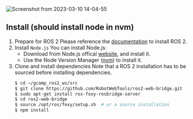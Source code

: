 ![Screenshot from 2023-03-10 14-04-55](https://user-images.githubusercontent.com/78076796/224268310-14275973-fcce-44d7-9070-931d4a30dc50.png)

## Install (should install node in nvm)

1. Prepare for ROS 2
    Please reference the [documentation](https://index.ros.org/doc/ros2/Installation/) to install ROS 2.
2. Install `Node.js`
    You can install Node.js:
    * Download from Node.js offical [website](https://nodejs.org/en/), and install it.
    * Use the Node Version Manager ([nvm](https://github.com/creationix/nvm)) to install it.
3. Clone and install dependencies
    Note that a ROS 2 installation has to be sourced before installing dependencies.
    ```bash
    $ cd ~/gcamp_ros2_ws/src
    $ git clone https://github.com/RobotWebTools/ros2-web-bridge.git
    $ sudo apt-get install ros-foxy-rosbridge-server
    $ cd ros2-web-bridge
    $ source /opt/ros/foxy/setup.sh  # or a source installation
    $ npm install
    ```
